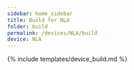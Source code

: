 ```yaml
---
sidebar: home_sidebar
title: Build for NLA
folder: build
permalink: /devices/NLA/build
device: NLA
---
```

{% include templates/device_build.md %}
